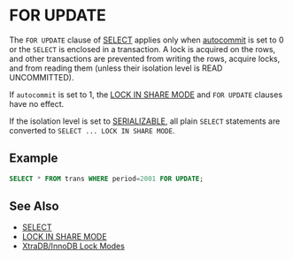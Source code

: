 # FOR UPDATE

The `FOR UPDATE` clause of [SELECT](/sql-statements-structure/sql-statements/data-manipulation/selecting-data/select) applies only when [autocommit](/kb/en/server-system-variables/#autocommit) is set to 0 or the `SELECT` is enclosed in a transaction. A lock is acquired on the rows, and other transactions are prevented from writing the rows, acquire locks, and from reading them (unless their isolation level is <a undefined>READ UNCOMMITTED</a>).

If `autocommit` is set to 1, the [LOCK IN SHARE MODE](/sql-statements-structure/sql-statements/data-manipulation/selecting-data/lock-in-share-mode) and `FOR UPDATE` clauses have no effect.

If the isolation level is set to [SERIALIZABLE](/kb/en/set-transaction-isolation-level/#serializable), all plain `SELECT` statements are converted to `SELECT ... LOCK IN SHARE MODE`.

## Example

```sql
SELECT * FROM trans WHERE period=2001 FOR UPDATE;
```

## See Also

- [SELECT](/sql-statements-structure/sql-statements/data-manipulation/selecting-data/select)
- [LOCK IN SHARE MODE](/sql-statements-structure/sql-statements/data-manipulation/selecting-data/lock-in-share-mode)
- [XtraDB/InnoDB Lock Modes](/kb/en/xtradbinnodb-lock-modes/)